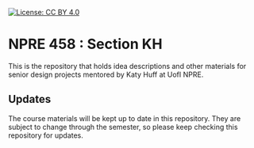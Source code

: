 
[![License: CC BY 4.0](https://licensebuttons.net/l/by/4.0/80x15.png)](http://creativecommons.org/licenses/by/4.0/)

# NPRE 458 : Section KH

This is the repository that holds idea descriptions and other materials for 
senior design projects mentored by Katy Huff at UofI NPRE.

## Updates

The course materials will be kept up to date in this repository. They are subject to 
change through the semester, so please keep checking this repository for 
updates.

